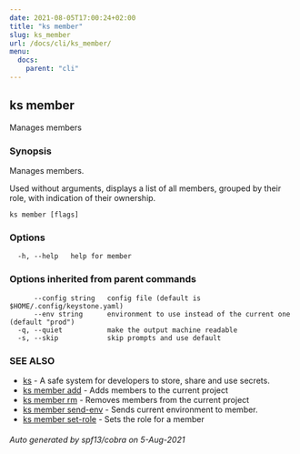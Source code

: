 ```yaml
---
date: 2021-08-05T17:00:24+02:00
title: "ks member"
slug: ks_member
url: /docs/cli/ks_member/
menu:
  docs:
    parent: "cli"
---
```

## ks member

Manages members

### Synopsis

Manages members.

Used without arguments, displays a list of all members,
grouped by their role, with indication of their ownership.

```
ks member [flags]
```

### Options

```
  -h, --help   help for member
```

### Options inherited from parent commands

```
      --config string   config file (default is $HOME/.config/keystone.yaml)
      --env string      environment to use instead of the current one (default "prod")
  -q, --quiet           make the output machine readable
  -s, --skip            skip prompts and use default
```

### SEE ALSO

* [ks](/docs/cli/ks/)	 - A safe system for developers to store, share and use secrets.
* [ks member add](/docs/cli/ks_member_add/)	 - Adds members to the current project
* [ks member rm](/docs/cli/ks_member_rm/)	 - Removes members from the current project
* [ks member send-env](/docs/cli/ks_member_send-env/)	 - Sends current environment to member.
* [ks member set-role](/docs/cli/ks_member_set-role/)	 - Sets the role for a member

###### Auto generated by spf13/cobra on 5-Aug-2021
